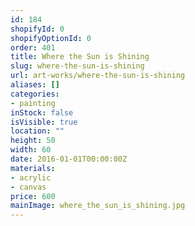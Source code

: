 ```yaml
---
id: 184
shopifyId: 0
shopifyOptionId: 0
order: 401
title: Where the Sun is Shining
slug: where-the-sun-is-shining
url: art-works/where-the-sun-is-shining
aliases: []
categories:
- painting
inStock: false
isVisible: true
location: ""
height: 50
width: 60
date: 2016-01-01T00:00:00Z
materials:
- acrylic
- canvas
price: 600
mainImage: where_the_sun_is_shining.jpg
---
```

